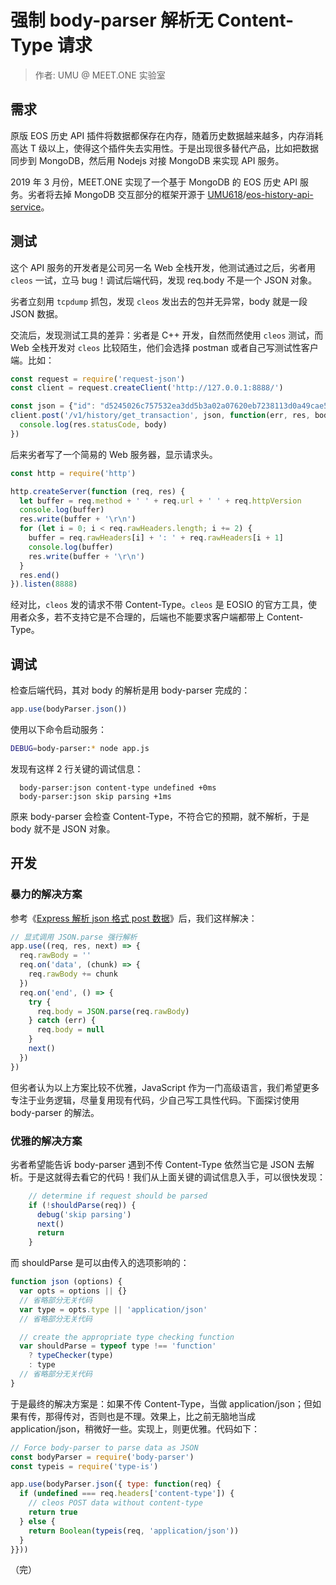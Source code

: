 # 强制 body-parser 解析无 Content-Type 请求

> 作者: UMU @ MEET.ONE 实验室

## 需求

原版 EOS 历史 API 插件将数据都保存在内存，随着历史数据越来越多，内存消耗高达 T 级以上，使得这个插件失去实用性。于是出现很多替代产品，比如把数据同步到 MongoDB，然后用 Nodejs 对接 MongoDB 来实现 API 服务。

2019 年 3 月份，MEET.ONE 实现了一个基于 MongoDB 的 EOS 历史 API 服务。劣者将去掉 MongoDB 交互部分的框架开源于 [UMU618](https://github.com/UMU618)/[eos-history-api-service](https://github.com/UMU618/eos-history-api-service)。

## 测试

这个 API 服务的开发者是公司另一名 Web 全栈开发，他测试通过之后，劣者用 `cleos` 一试，立马 bug！调试后端代码，发现 req.body 不是一个 JSON 对象。

劣者立刻用 `tcpdump` 抓包，发现 `cleos` 发出去的包并无异常，body 就是一段 JSON 数据。

交流后，发现测试工具的差异：劣者是 C++ 开发，自然而然使用 `cleos` 测试，而 Web 全栈开发对 `cleos` 比较陌生，他们会选择 postman 或者自己写测试性客户端。比如：

```js
const request = require('request-json')
const client = request.createClient('http://127.0.0.1:8888/')

const json = {"id": "d5245026c757532ea3dd5b3a02a07620eb7238113d0a49cae5ebb93921a34135"};
client.post('/v1/history/get_transaction', json, function(err, res, body) {
  console.log(res.statusCode, body)
})
```

后来劣者写了一个简易的 Web 服务器，显示请求头。

```js
const http = require('http')

http.createServer(function (req, res) {
  let buffer = req.method + ' ' + req.url + ' ' + req.httpVersion
  console.log(buffer)
  res.write(buffer + '\r\n')
  for (let i = 0; i < req.rawHeaders.length; i += 2) {
    buffer = req.rawHeaders[i] + ': ' + req.rawHeaders[i + 1]
    console.log(buffer)
    res.write(buffer + '\r\n')
  }
  res.end()
}).listen(8888)
```

经对比，`cleos` 发的请求不带 Content-Type。`cleos` 是 EOSIO 的官方工具，使用者众多，若不支持它是不合理的，后端也不能要求客户端都带上 Content-Type。

## 调试

检查后端代码，其对 body 的解析是用 body-parser 完成的：

```js
app.use(bodyParser.json())
```

使用以下命令启动服务：

```bash
DEBUG=body-parser:* node app.js
```

发现有这样 2 行关键的调试信息：

```
  body-parser:json content-type undefined +0ms
  body-parser:json skip parsing +1ms
```

原来 body-parser 会检查 Content-Type，不符合它的预期，就不解析，于是 body 就不是 JSON 对象。

## 开发

### 暴力的解决方案

参考《[Express 解析 json 格式 post 数据](https://cnodejs.org/topic/54929c5561491ead0cc7bff2)》后，我们这样解决：

```js
// 显式调用 JSON.parse 强行解析
app.use((req, res, next) => {
  req.rawBody = ''
  req.on('data', (chunk) => {
    req.rawBody += chunk
  })
  req.on('end', () => {
    try {
      req.body = JSON.parse(req.rawBody)
    } catch (err) {
      req.body = null
    }
    next()
  })
})
```

但劣者认为以上方案比较不优雅，JavaScript 作为一门高级语言，我们希望更多专注于业务逻辑，尽量复用现有代码，少自己写工具性代码。下面探讨使用 body-parser 的解法。

### 优雅的解决方案

劣者希望能告诉 body-parser 遇到不传 Content-Type 依然当它是 JSON 去解析。于是这就得去看它的代码！我们从上面关键的调试信息入手，可以很快发现：

```js
    // determine if request should be parsed
    if (!shouldParse(req)) {
      debug('skip parsing')
      next()
      return
    }
```

而 shouldParse 是可以由传入的选项影响的：

```js
function json (options) {
  var opts = options || {}
  // 省略部分无关代码
  var type = opts.type || 'application/json'
  // 省略部分无关代码

  // create the appropriate type checking function
  var shouldParse = typeof type !== 'function'
    ? typeChecker(type)
    : type
  // 省略部分无关代码
}
```

于是最终的解决方案是：如果不传 Content-Type，当做 application/json；但如果有传，那得传对，否则也是不理。效果上，比之前无脑地当成 application/json，稍微好一些。实现上，则更优雅。代码如下：

```js
// Force body-parser to parse data as JSON
const bodyParser = require('body-parser')
const typeis = require('type-is')

app.use(bodyParser.json({ type: function(req) {
  if (undefined === req.headers['content-type']) {
    // cleos POST data without content-type
    return true
  } else {
    return Boolean(typeis(req, 'application/json'))
  }
}}))
```
（完）
